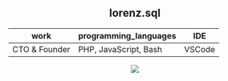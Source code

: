 
<div id="header" align="center"> 


## lorenz.sql
 work         | programming_languages             | IDE   |  
--------------|-----------------------------------|------ |
 CTO & Founder| PHP, JavaScript, Bash             | VSCode|


<p><img src="https://media.giphy.com/media/NTur7XlVDUdqM/giphy.gif"></p>

</div>
